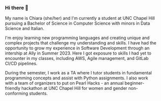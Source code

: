 ### Hi there 👋

My name is Chiara (she/her) and I'm currently a student at UNC Chapel Hill pursuing a Bachelor of Science in Computer Science with minors in Data Science and Italian. 

I'm enjoy learning new programming languages and creating unique and complex projects that challenge my understanding and skills. I have had the opportunity to grow my experience in Software Development through an intership at Ally in Summer 2023. Here I got exposure to skills I had yet to encounter in my classes, including AWS, Agile management, and GitLab CI/CD pipelines.

During the semester, I work as a TA where I tutor students in fundamental programming concepts and assist with Python assignments. I also work with a team of organizers to put on Pearl Hacks - an annual beginner-friendly hackathon at UNC Chapel Hill for women and gender non-conforming students.

<!--
**csabato10/csabato10** is a ✨ _special_ ✨ repository because its `README.md` (this file) appears on your GitHub profile.

Here are some ideas to get you started:

- 🔭 I’m currently working on ...
- 🌱 I’m currently learning ...
- 👯 I’m looking to collaborate on ...
- 🤔 I’m looking for help with ...
- 💬 Ask me about ...
- 📫 How to reach me: ...
- 😄 Pronouns: ...
- ⚡ Fun fact: ...
-->
